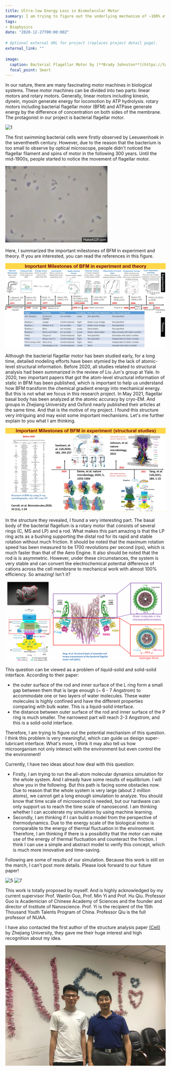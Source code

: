 ```yaml
---
title: Ultra-low Energy Loss in Biomolecular Motor
summary: I am trying to figure out the underlying mechanism of ~100% efficiency for bacterial flagellar motor
tags:
- Biophysics
date: "2020-12-27T00:00:00Z"

# Optional external URL for project (replaces project detail page).
external_link: ""

image:
  caption: Bacterial Flagellar Motor by [**Brady Johnston**](https://twitter.com/bradyajohnston/status/1387930467819692032)
  focal_point: Smart
---
```


In our nature, there are many fascinating motor machines in biological systems. These motor machines can be divided into two parts: linear motors and rotary motors. Generally, linear motors including kinesin, dynein, myosin generate energy for locomotion by ATP hydrolysis. rotary motors including bacterial flagellar motor (BFM) and ATPase generate energy by the difference of concentration on both sides of the membrane. The protagonist in our project is bacterial flagellar motor. 

![1](./photo/100.gif)

The first swimming bacterial cells were firstly observed by Leeuwenhoek in the seventheeth century. However, due to the reason that the bacterium is too small to observe by optical microscope, people didn't noticed the flagellar filament and spins of motor in the following 300 years. Until the mid-1900s, people started to notice the movement of flagellar motor.

![2](./photo/2.gif)

Here, I summarized the important milestones of BFM in experiment and theory. If you are interested, you can read the references in this figure.

![2](./photo/2.jpg)

Although the bacterial flagellar motor has been studied early, for a long time, detailed modeling efforts have been stymied by the lack of atomic-level structural information. Before 2020, all studies related to structural analysis had been summarized in the review of Liu Jun's group at Yale. In 2020, two important papers that got the atom-level structural information of static in BFM has been published, which is important to help us understand how BFM transform the chemical gradient energy into mechanical energy. But this is not what we focus in this research project. In May 2021, flagellar basal body has been analyzed at the atomic accuracy by cryo-EM. And groups in Zhejiang University and Oxford nearly published their articles at the same time. And that is the motive of my project. I found this structure very intriguing and may exist some important mechanisms. Let's me further explain to you what I am thinking.

![4](./photo/4.jpg)

In the structure they revealed, I found a very interesting part. The basal body of the bacterial flagellum is a rotary motor that consists of several rings (C, MS and LP) and a rod. What makes this part amazing is that the LP ring acts as a bushing supporting the distal rod for its rapid and stable rotation without much friction. It should be noted that the maximum rotation speed has been measured to be 1700 revolutions per second (rps), which is much faster than that of the Aero Engine. It also should be noted that the rod is is asymmetric. However, under these circumstances, the system is very stable and can convert the electrochemical potential difference of cations across the cell membrane to mechanical work with almost 100% efficiency. So amazing! Isn't it?

![4](./photo/4.gif)

This question can be viewed as a problem of liquid-solid and solid-solid interface. According to their paper: 

- the outer surface of the rod and inner surface of the L ring form a small gap between them that is large enough  (~ 6 - 7 Angstrom)  to accommodate one or two layers of water molecules. These water molecules is highly confined and have the different properties comparing with bulk water. This is a liquid-solid interface. 
- the distance between outer surface of the rod and inner surface of the P ring is much smaller. The narrowest part will reach 2-3 Angstrom, and this is a solid-solid interface.

Therefore, I am trying to figure out the potential mechanism of this question. I think this problem is very meaningful, which can guide us design super-lubricant interface. What's more, I think it may also tell us how microorganism not only interact with the environment but even control the the environment!

Currently, I have two ideas about how deal with this question:

- Firstly, I am trying to run the all-atom molecular dynamics simulation for the whole system. And I already have some results of equilibrium. I will show you in the following. But this path is facing some obstacles now. Due to reason that the whole system is very large (about 2 million atoms), we cannot get a long enough simulation to analyze. You should know that time scale of microsecond is needed, but our hardware can only support us to reach the time scale of nanosecond. I am thinking whether I can accelerate my simulation by using machine learning.
- Secondly, I am thinking if I can build a model from the perspective of thermodynamics. Due to the energy scale of the biological motor is comparable to the energy of thermal fluctuation in the environment. Therefore, I am thinking if there is a possibility that the motor can make use of the energy of thermal fluctuation and counteract the friction. I think I can use a simple and abstract model to verify this concept, which is much more innovative and time-saving. 

Following are some of results of our simulation. Because this work is still on the march, I can't post more details. Please look forward to our future paper!

<img src="./photo/5.gif" alt="5" style="zoom:100%;" />

<img src="./photo/3.gif" alt="7" style="zoom:100%;" />





This work is totally proposed by myself. And is highly acknowledged by my current supervisor Prof. Wanlin Guo, Prof. Min Yi and Prof. Hu Qiu. Professor Guo is Academician of Chinese Academy of Sciences and the founder and director of Institute of Nanoscience. Prof. Yi is the recipient of the 15th Thousand Youth Talents Program of China. Professor Qiu is the full professor of NUAA.

I have also contacted the first author of the structure analysis paper [(Cell)](https://www.sciencedirect.com/science/article/abs/pii/S009286742100430X) by Zhejiang University, they gave me their huge interest and high recognition about my idea. 

<img src="./photo/5.jpg" alt="7" style="zoom:50%;" />



